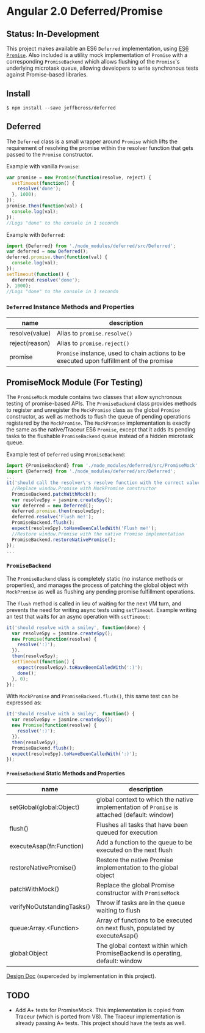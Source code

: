 # Angular 2.0 Deferred/Promise

## Status: In-Development

This project makes available an ES6 `Deferred` implementation, using
[ES6 `Promise`](https://github.com/domenic/promises-unwrapping).
Also included is a utility mock implementation of `Promise` with a corresponding
`PromiseBackend` which allows flushing of the `Promise`'s underlying microtask
queue, allowing developers to write synchronous tests against Promise-based
libraries.

## Install

`$ npm install --save jeffbcross/deferred`

## Deferred

The `Deferred` class is a small wrapper around `Promise` which lifts the
requirement of resolving the promise within the resolver function that gets
passed to the `Promise` constructor.

Example with vanilla `Promise`:
```javascript
var promise = new Promise(function(resolve, reject) {
  setTimeout(function() {
    resolve('done');
  }, 1000);
});
promise.then(function(val) {
  console.log(val);
});
//Logs "done" to the console in 1 secondn
```

Example with `Deferred`:
```javascript
import {Deferred} from './node_modules/deferred/src/Deferred';
var deferred = new Deferred();
deferred.promise.then(function(val) {
  console.log(val);
});
setTimeout(function() {
  deferred.resolve('done');
}, 1000);
//Logs "done" to the console in 1 secondn
```

### `Deferred` Instance Methods and Properties

| name           | description |
| -------------- | ----------- |
| resolve(value) | Alias to `promise.resolve()` |
| reject(reason) | Alias to `promise.reject()` |
| promise        | `Promise` instance, used to chain actions to be executed upon fulfillment of the promise |

## PromiseMock Module (For Testing)

The `PromiseMock` module contains two classes that allow synchronous testing of
promise-based APIs. The `PromiseBackend` class provides methods to register and
unregister the `MockPromise` class as the global `Promise` constructor, as well
as methods to flush the queue of pending operations registered by the
`MockPromise`. The `MockPromise` implementation is exactly the same as the
native/Traceur ES6 `Promise`, except that it adds its pending tasks to the
flushable `PromiseBackend` queue instead of a hidden microtask queue.

Example test of `Deferred` using `PromiseBackend`:
```javascript
import {PromiseBackend} from './node_modules/deferred/src/PromiseMock';
import {Deferred} from './node_modules/deferred/src/Deferred';
...
it('should call the resolver\'s resolve function with the correct value', function() {
  //Replace window.Promise with MockPromise constructor
  PromiseBackend.patchWithMock();
  var resolveSpy = jasmine.createSpy();
  var deferred = new Deferred();
  deferred.promise.then(resolveSpy);
  deferred.resolve('Flush me!');
  PromiseBackend.flush();
  expect(resolveSpy).toHaveBeenCalledWith('Flush me!');
  //Restore window.Promise with the native Promise implementation
  PromiseBackend.restoreNativePromise();
});
...
```

### `PromiseBackend`

The `PromiseBackend` class is completely static (no instance methods or
properties), and manages the process of patching the global object with
`MockPromise` as well as flushing any pending promise fulfillment operations.

The `flush` method is called in lieu of waiting for the next VM turn, and
prevents the need for writing async tests using `setTimeout`. Example writing
an test that waits for an async operation with `setTimeout`:
```javascript
it('should resolve with a smiley', function(done) {
  var resolveSpy = jasmine.createSpy();
  new Promise(function(resolve) {
    resolve(':)');
  }).
  then(resolveSpy);
  setTimeout(function() {
    expect(resolveSpy).toHaveBeenCalledWith(':)');
    done();
  }, 0);
});
```

With `MockPromise` and `PromiseBackend.flush()`, this same test can be expressed
as:
```javascript
it('should resolve with a smiley', function() {
  var resolveSpy = jasmine.createSpy();
  new Promise(function(resolve) {
    resolve(':)');
  }).
  then(resolveSpy);
  PromiseBackend.flush();
  expect(resolveSpy).toHaveBeenCalledWith(':)');
});
```

####  `PromiseBackend` Static Methods and Properties

| name                       | description |
| -------------------------- | ----------- |
| setGlobal(global:Object)   | global context to which the native implementation of `Promise` is attached (default: window) |
| flush()                    | Flushes all tasks that have been queued for execution |
| executeAsap(fn:Function)   | Add a function to the queue to be executed on the next flush |
| restoreNativePromise()     | Restore the native Promise implementation to the global object |
| patchWithMock() | Replace the global Promise constructor with `PromiseMock` |
| verifyNoOutstandingTasks() | Throw if tasks are in the queue waiting to flush |
| queue:Array.&lt;Function&gt;     | Array of functions to be executed on next flush, populated by executeAsap() |
| global:Object              | The global context within which PromiseBackend is operating, default: window |

[Design Doc](https://docs.google.com/a/google.com/document/d/1ksBjyCgwuiEUGn9h2NYQGtmQkP5N9HbehMBgaxMtwfs/edit#) (superceded by implementation in this project).

## TODO

 * Add A+ tests for PromiseMock. This implementation is copied from Traceur
   (which is ported from V8). The Traceur implementation is already passing A+
   tests. This project should have the tests as well.
